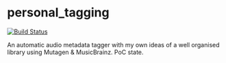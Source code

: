 # personal_tagging

[![Build Status](https://travis-ci.org/jakobn-ai/personal_tagging.svg?branch=master)](https://travis-ci.org/jakobn-ai/personal_tagging)

An automatic audio metadata tagger with my own ideas of a well organised library using Mutagen & MusicBrainz. PoC state.
